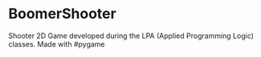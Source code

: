 # BoomerShooter
Shooter 2D Game developed during the LPA (Applied Programming Logic) classes. Made with #pygame
